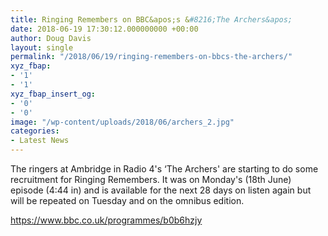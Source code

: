 ```yaml
---
title: Ringing Remembers on BBC&apos;s &#8216;The Archers&apos;
date: 2018-06-19 17:30:12.000000000 +00:00
author: Doug Davis
layout: single
permalink: "/2018/06/19/ringing-remembers-on-bbcs-the-archers/"
xyz_fbap:
- '1'
- '1'
xyz_fbap_insert_og:
- '0'
- '0'
image: "/wp-content/uploads/2018/06/archers_2.jpg"
categories:
- Latest News
---
```

The ringers at Ambridge in Radio 4&apos;s &#8216;The Archers&apos; are starting to do some recruitment for Ringing Remembers. It was on Monday&apos;s (18th June) episode (4:44 in) and is available for the next 28 days on listen again but will be repeated on Tuesday and on the omnibus edition.

<a href="https://www.bbc.co.uk/programmes/b0b6hzjy" target="_blank" rel="noopener">https://www.bbc.co.uk/programmes/b0b6hzjy</a>
